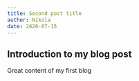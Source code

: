 ```yaml
---
title: Second post title
author: Nikola
date: 2020-07-15
---
```


## Introduction to my blog post

Great content of my first blog